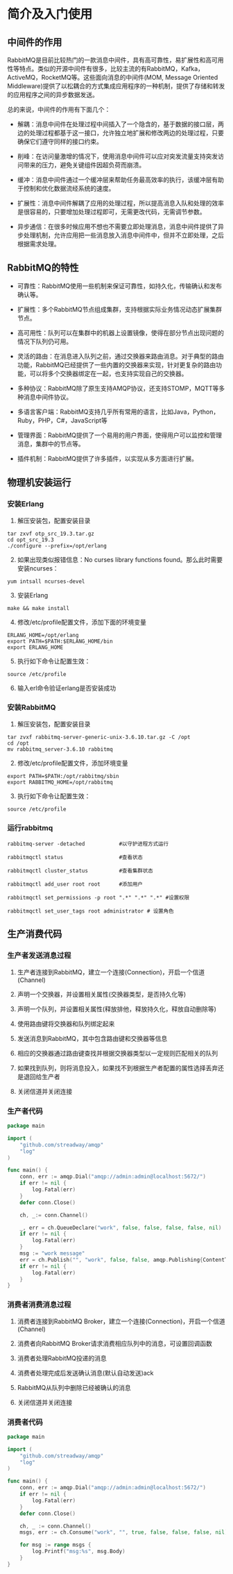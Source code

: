 # 简介及入门使用

## 中间件的作用

RabbitMQ是目前比较热门的一款消息中间件，具有高可靠性，易扩展性和高可用性等特点。类似的开源中间件有很多，比较主流的有RabbitMQ，Kafka，ActiveMQ，RocketMQ等。这些面向消息的中间件(MOM, Message Oriented Middleware)提供了以松耦合的方式集成应用程序的一种机制，提供了存储和转发的应用程序之间的异步数据发送。

总的来说，中间件的作用有下面几个：

- 解耦：消息中间件在处理过程中间插入了一个隐含的，基于数据的接口层，两边的处理过程都基于这一接口，允许独立地扩展和修改两边的处理过程，只要确保它们遵守同样的接口约束。

- 削峰：在访问量激增的情况下，使用消息中间件可以应对突发流量支持突发访问带来的压力，避免关键组件因超负荷而崩溃。

- 缓冲：消息中间件通过一个缓冲层来帮助任务最高效率的执行，该缓冲层有助于控制和优化数据流经系统的速度。

- 扩展性：消息中间件解耦了应用的处理过程，所以提高消息入队和处理的效率是很容易的，只要增加处理过程即可，无需更改代码，无需调节参数。

- 异步通信：在很多时候应用不想也不需要立即处理消息，消息中间件提供了异步处理机制，允许应用把一些消息放入消息中间件中，但并不立即处理，之后根据需求处理。

## RabbitMQ的特性

- 可靠性：RabbitMQ使用一些机制来保证可靠性，如持久化，传输确认和发布确认等。

- 扩展性：多个RabbitMQ节点组成集群，支持根据实际业务情况动态扩展集群节点。

- 高可用性：队列可以在集群中的机器上设置镜像，使得在部分节点出现问题的情况下队列仍可用。

- 灵活的路由：在消息进入队列之前，通过交换器来路由消息。对于典型的路由功能，RabbitMQ已经提供了一些内置的交换器来实现，针对更复杂的路由功能，可以将多个交换器绑定在一起，也支持实现自己的交换器。

- 多种协议：RabbitMQ除了原生支持AMQP协议，还支持STOMP，MQTT等多种消息中间件协议。

- 多语言客户端：RabbitMQ支持几乎所有常用的语言，比如Java，Python，Ruby，PHP，C#，JavaScript等

- 管理界面：RabbitMQ提供了一个易用的用户界面，使得用户可以监控和管理消息，集群中的节点等。

- 插件机制：RabbitMQ提供了许多插件，以实现从多方面进行扩展。

## 物理机安装运行

### 安装Erlang

1. 解压安装包，配置安装目录

```
tar zxvf otp_src_19.3.tar.gz
cd opt_src_19.3
./configure --prefix=/opt/erlang
```

2. 如果出现类似报错信息：No curses library functions found。那么此时需要安装ncurses：

```
yum intsall ncurses-devel
```

3. 安装Erlang

```
make && make install 
```

4. 修改/etc/profile配置文件，添加下面的环境变量

```
ERLANG_HOME=/opt/erlang
export PATH=$PATH:$ERLANG_HOME/bin
export ERLANG_HOME
```

5. 执行如下命令让配置生效：

```
source /etc/profile
```

6. 输入erl命令验证erlang是否安装成功

### 安装RabbitMQ

1. 解压安装包，配置安装目录

```
tar zvxf rabbitmq-server-generic-unix-3.6.10.tar.gz -C /opt
cd /opt
mv rabbitmq_server-3.6.10 rabbitmq
```

2. 修改/etc/profile配置文件，添加环境变量

```
export PATH=$PATH:/opt/rabbitmq/sbin
export RABBITMQ_HOME=/opt/rabbitmq
```

3. 执行如下命令让配置生效：

```
source /etc/profile
```

### 运行rabbitmq

```
rabbitmq-server -detached           #以守护进程方式运行

rabbitmqctl status                  #查看状态

rabbitmqctl cluster_status          #查看集群状态

rabbitmqctl add_user root root      #添加用户

rabbitmqctl set_permissions -p root ".*" ".*" ".*" #设置权限

rabbitmqctl set_user_tags root administrator # 设置角色

```

## 生产消费代码

### 生产者发送消息过程

1. 生产者连接到RabbitMQ，建立一个连接(Connection)，开启一个信道(Channel)

2. 声明一个交换器，并设置相关属性(交换器类型，是否持久化等)

3. 声明一个队列，并设置相关属性(释放排他，释放持久化，释放自动删除等)

4. 使用路由键将交换器和队列绑定起来

5. 发送消息到RabbitMQ，其中包含路由键和交换器等信息

6. 相应的交换器通过路由键查找并根据交换器类型以一定规则匹配相关的队列

7. 如果找到队列，则将消息投入，如果找不到根据生产者配置的属性选择丢弃还是退回给生产者

8. 关闭信道并关闭连接

### 生产者代码

```go
package main

import (
	"github.com/streadway/amqp"
	"log"
)

func main() {
	conn, err := amqp.Dial("amqp://admin:admin@localhost:5672/")
	if err != nil {
		log.Fatal(err)
	}
	defer conn.Close()

	ch, _:= conn.Channel()

	_, err = ch.QueueDeclare("work", false, false, false, false, nil)
	if err != nil {
		log.Fatal(err)
	}
	msg := "work message"
	err = ch.Publish("", "work", false, false, amqp.Publishing{ContentType: "text/plain", Body: []byte(msg)})
	if err != nil {
		log.Fatal(err)
	}
}
```

### 消费者消费消息过程

1. 消费者连接到RabbitMQ Broker，建立一个连接(Connection)，开启一个信道(Channel)

2. 消费者向RabbitMQ Broker请求消费相应队列中的消息，可设置回调函数

3. 消费者处理RabbitMQ投递的消息

4. 消费者处理完成后发送确认消息(默认自动发送)ack

5. RabbitMQ从队列中删除已经被确认的消息

6. 关闭信道并关闭连接

### 消费者代码

```go
package main

import (
	"github.com/streadway/amqp"
	"log"
)

func main() {
	conn, err := amqp.Dial("amqp://admin:admin@localhost:5672/")
	if err != nil {
		log.Fatal(err)
	}
	defer conn.Close()

	ch, _ := conn.Channel()
	msgs, err := ch.Consume("work", "", true, false, false, false, nil)

	for msg := range msgs {
		log.Printf("msg:%s", msg.Body)
	}
}
```

